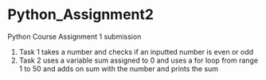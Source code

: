# Python_Assignment2
Python Course Assignment 1 submission

1. Task 1 takes a number and checks if an inputted number is even or odd
2. Task 2 uses a variable sum assigned to 0 and uses a for loop from range 1 to 50 and adds on sum with the number and prints the sum

